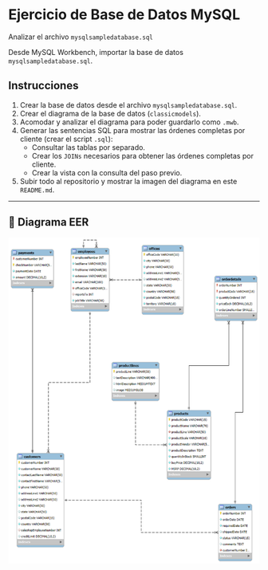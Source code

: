 # Ejercicio de Base de Datos MySQL

Analizar el archivo `mysqlsampledatabase.sql`  

Desde MySQL Workbench, importar la base de datos `mysqlsampledatabase.sql`.

## Instrucciones

1. Crear la base de datos desde el archivo `mysqlsampledatabase.sql`.
2. Crear el diagrama de la base de datos (`classicmodels`).
3. Acomodar y analizar el diagrama para poder guardarlo como `.mwb`.
4. Generar las sentencias SQL para mostrar las órdenes completas por cliente (crear el script `.sql`):
    - Consultar las tablas por separado.  
    - Crear los `JOINs` necesarios para obtener las órdenes completas por cliente.  
    - Crear la vista con la consulta del paso previo.
5. Subir todo al repositorio y mostrar la imagen del diagrama en este `README.md`.

---

## 📌 Diagrama EER

![Diagrama EER](https://raw.githubusercontent.com/Gabriela-Ordonez/EjercicioBaseDeDatos/refs/heads/main/diagrama_classicmodels.png)
